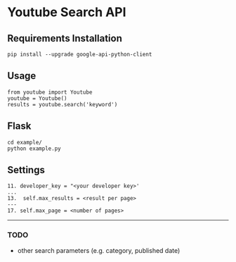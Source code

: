 # Youtube Search API #
## Requirements Installation

    pip install --upgrade google-api-python-client

## Usage ##
    from youtube import Youtube
    youtube = Youtube()
    results = youtube.search('keyword')

## Flask
    cd example/
    python example.py

## Settings ##

    11. developer_key = "<your developer key>'
    ...
    13.  self.max_results = <result per page>
    ---
    17. self.max_page = <number of pages>

----------


### TODO ###
- other search parameters (e.g. category, published date)
